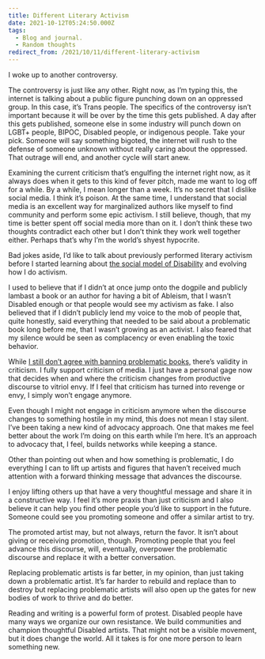 ```yaml
---
title: Different Literary Activism
date: 2021-10-12T05:24:50.000Z
tags:
  - Blog and journal.
  - Random thoughts
redirect_from: /2021/10/11/different-literary-activism
---
```


I woke up to another controversy.

The controversy is just like any other. Right now, as I’m typing this, the internet is talking about a public figure punching down on an oppressed group. In this case, it’s Trans people. The specifics of the controversy isn’t important because it will be over by the time this gets published. A day after this gets published, someone else in some industry will punch down on LGBT+ people, BIPOC, Disabled people, or indigenous people. Take your pick. Someone will say something bigoted, the internet will rush to the defense of someone unknown without really caring about the oppressed. That outrage will end, and another cycle will start anew.

Examining the current criticism that’s engulfing the internet right now, as it always does when it gets to this kind of fever pitch, made me want to log off for a while. By a while, I mean longer than a week. It’s no secret that I dislike social media. I think it’s poison. At the same time, I understand that social media is an excellent way for marginalized authors like myself to find community and perform some epic activism. I still believe, though, that my time is better spent off social media more than on it. I don’t think these two thoughts contradict each other but I don’t think they work well together either. Perhaps that’s why I’m the world’s shyest hypocrite.

Bad jokes aside, I’d like to talk about previously performed literary activism before I started learning about [the social model of Disability](https://youtu.be/s6wavnGIR3w) and evolving how I do activism.

I used to believe that if I didn’t at once jump onto the dogpile and publicly lambast a book or an author for having a bit of Ableism, that I wasn’t Disabled enough or that people would see my activism as fake. I also believed that if I didn’t publicly lend my voice to the mob of people that, quite honestly, said everything that needed to be said about a problematic book long before me, that I wasn’t growing as an activist. I also feared that my silence would be seen as complacency or even enabling the toxic behavior.

While [I still don’t agree with banning problematic books,](/posts/4713) there’s validity in criticism. I fully support criticism of media. I just have a personal gage now that decides when and where the criticism changes from productive discourse to vitriol envy. If I feel that criticism has turned into revenge or envy, I simply won’t engage anymore.

Even though I might not engage in criticism anymore when the discourse changes to something hostile in my mind, this does not mean I stay silent. I’ve been taking a new kind of advocacy approach. One that makes me feel better about the work I’m doing on this earth while I’m here. It’s an approach to advocacy that, I feel, builds networks while keeping a stance.

Other than pointing out when and how something is problematic, I do everything I can to lift up artists and figures that haven’t received much attention with a forward thinking message that advances the discourse.

I enjoy lifting others up that have a very thoughtful message and share it in a constructive way. I feel it’s more praxis than just criticism and I also believe it can help you find other people you’d like to support in the future. Someone could see you promoting someone and offer a similar artist to try.

The promoted artist may, but not always, return the favor. It isn’t about giving or receiving promotion, though. Promoting people that you feel advance this discourse, will, eventually, overpower the problematic discourse and replace it with a better conversation.

Replacing problematic artists is far better, in my opinion, than just taking down a problematic artist. It’s far harder to rebuild and replace than to destroy but replacing problematic artists will also open up the gates for new bodies of work to thrive and do better.

Reading and writing is a powerful form of protest. Disabled people have many ways we organize our own resistance. We build communities and champion thoughtful Disabled artists. That might not be a visible movement, but it does change the world. All it takes is for one more person to learn something new.
